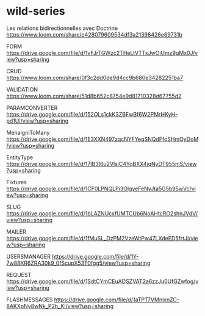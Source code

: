 # wild-series
Les relations bidirectionnelles avec Doctrine
https://www.loom.com/share/e428079609534df3a21398426e69731b

FORM
https://drive.google.com/file/d/1vFJrTGWzc2THeLtVTTxJwOiUmz9gMx0J/view?usp=sharing

CRUD
https://www.loom.com/share/0f3c2dd0de9d4cc9b680e34282251ba7

VALIDATION
https://www.loom.com/share/51d8b652c8754e9d81710328d67755d2

PARAMCONVERTER
https://drive.google.com/file/d/152OLs1ckK3ZBFwBf6W2PMrHKyH-pd1UI/view?usp=sharing

MehaigniToMany
https://drive.google.com/file/d/1E3XXN497zqcNYFYeqSNQdFfoSHmOyDoM/view?usp=sharing

EntityType
https://drive.google.com/file/d/17IB3I6u2VlsiC4YqBXX4iqNyDT955niS/view?usp=sharing

Fixtures
https://drive.google.com/file/d/1CF0LPNQLPi3OlgyeFeNyJta5G5b95wVc/view?usp=sharing

SLUG
https://drive.google.com/file/d/1bLAZNUcxfUMTCUb6NoAHtcRO2shnJVdV/view?usp=sharing

MAILER
https://drive.google.com/file/d/1fMuSL_DzPM2VzeWtPw47LXdeED5frtJi/view?usp=sharing

USERSMANAGER
https://drive.google.com/file/d/1Y-7w88XR6ZRA30k9_0fScupX53T0fgg5/view?usp=sharing

REQUEST
https://drive.google.com/file/d/1SdtCYmCEuADSZVAT2a6zzJu0UfGZwfog/view?usp=sharing

FLASHMESSAGES
https://drive.google.com/file/d/1aTPT7VMnixnZC-8AKXpNy8wNk_P2h_Ki/view?usp=sharing




